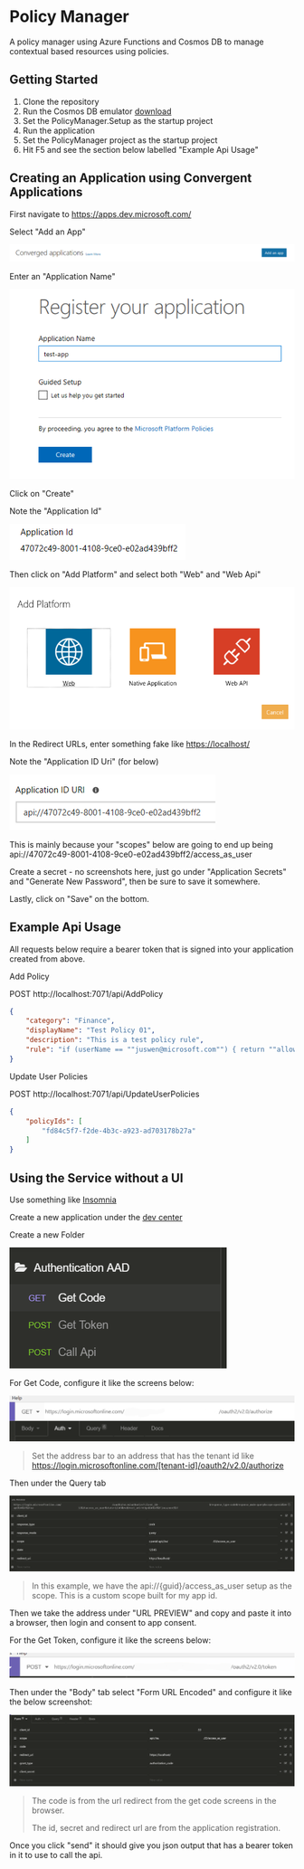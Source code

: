 # Policy Manager

A policy manager using Azure Functions and Cosmos DB to manage contextual based resources using policies.

## Getting Started

1. Clone the repository
2. Run the Cosmos DB emulator [download](https://docs.microsoft.com/en-us/azure/cosmos-db/local-emulator)
3. Set the PolicyManager.Setup as the startup project
4. Run the application
5. Set the PolicyManager project as the startup project
6. Hit F5 and see the section below labelled "Example Api Usage"

## Creating an Application using Convergent Applications

First navigate to <https://apps.dev.microsoft.com/>

Select "Add an App"

![Add an App](docs/converged-apps-add-app.png)

Enter an "Application Name"

![Application Name](docs/converged-apps-application-name.png)

Click on "Create"

Note the "Application Id"

![Application Id](docs/converged-apps-application-id.png)

Then click on "Add Platform" and select both "Web" and "Web Api"

![Web and Api](docs/converged-apps-web-and-api.png)

In the Redirect URLs, enter something fake like <https://localhost/>

Note the "Application ID Uri" (for below)

![App Id](docs/converged-apps-app-id.png)

This is mainly because your "scopes" below are going to end up being api://47072c49-8001-4108-9ce0-e02ad439bff2/access_as_user

Create a secret - no screenshots here, just go under "Application Secrets" and "Generate New Password", then be sure to save it somewhere.

Lastly, click on "Save" on the bottom.

## Example Api Usage

All requests below require a bearer token that is signed into your application created from above.

Add Policy

POST http://localhost:7071/api/AddPolicy

``` json
{
    "category": "Finance",
    "displayName": "Test Policy 01",
    "description": "This is a test policy rule",
    "rule": "if (userName == ""juswen@microsoft.com"") { return ""allow""; } else { return ""deny""; }"
}
```

Update User Policies

POST http://localhost:7071/api/UpdateUserPolicies

``` json
{
    "policyIds": [
        "fd84c5f7-f2de-4b3c-a923-ad703178b27a"
    ]
}
```

## Using the Service without a UI

Use something like [Insomnia](https://insomnia.rest/download/)

Create a new application under the [dev center](https://apps.dev.microsoft.com/)

Create a new Folder

![New Folder](docs/folder.png)

For Get Code, configure it like the screens below:

![Address](docs/get-code-address.png)

> Set the address bar to an address that has the tenant id like https://login.microsoftonline.com/[tenant-id]/oauth2/v2.0/authorize

Then under the Query tab

![Query](docs/get-code-query.png)

> In this example, we have the api://{guid}/access_as_user setup as the scope. This is a custom scope built for my app id.

Then we take the address under "URL PREVIEW" and copy and paste it into a browser, then login and consent to app consent.

For the Get Token, configure it like the screens below:

![Address](docs/get-token-address.png)

Then under the "Body" tab select "Form URL Encoded" and configure it like the below screenshot:

![Form](docs/get-token-form.png)

> The code is from the url redirect from the get code screens in the browser.
>
> The id, secret and redirect url are from the application registration.

Once you click "send" it should give you json output that has a bearer token in it to use to call the api.
